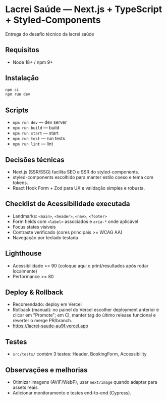 # Lacrei Saúde — Next.js + TypeScript + Styled-Components


Entrega do desafio técnico da lacrei saúde


## Requisitos
- Node 18+ / npm 9+


## Instalação
```bash
npm ci
npm run dev
```


## Scripts
- `npm run dev` — dev server
- `npm run build` — build
- `npm run start` — start
- `npm run test` — run tests
- `npm run lint` — lint


## Decisões técnicas
- Next.js (SSR/SSG) facilita SEO e SSR do styled-components.
- styled-components escolhido para manter estilo coeso e tema com tokens.
- React Hook Form + Zod para UX e validação simples e robusta.


## Checklist de Acessibilidade executada
- Landmarks: `<main>`, `<header>`, `<nav>`, `<footer>`
- Form fields com `<label>` associados e `aria-*` onde aplicável
- Focus states visíveis
- Contraste verificado (cores principais >= WCAG AA)
- Navegação por teclado testada


## Lighthouse
- Acessibilidade >= 90 (coloque aqui o print/resultados após rodar localmente)
- Performance >= 80


## Deploy & Rollback
- Recomendado: deploy em Vercel
- Rollback (manual): no painel do Vercel escolher deployment anterior e clicar em "Promote"; em CI, manter tag do último release funcional e reverter o merge PR/branch.
- https://lacrei-saude-au9f.vercel.app


## Testes
- `src/tests/` contém 3 testes: Header, BookingForm, Accessibility


## Observações e melhorias
- Otimizar imagens (AVIF/WebP), usar `next/image` quando adaptar para assets reais.
- Adicionar monitoramento e testes end-to-end (Cypress).
